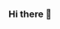 ### Hi there 👋

<!--
**DASL0201/DASL0201** is a ✨ _special_ ✨ repository because its `README.md` (this file) appears on your GitHub profile.

Here are some ideas to get you started:

- 🌱 I’m currently learning Python, Data Science and JavaScript
- 👯 I’m looking to collaborate on a whatever project
- 📫 How to reach me: E-mail: sanchezdanielsd@gmail.com
- 😄 Pronouns: DASL

-->
